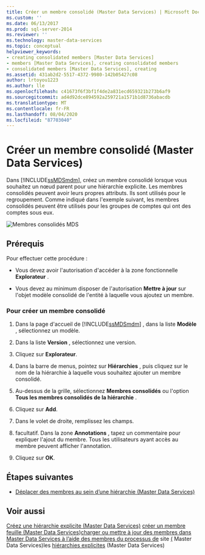 ```yaml
---
title: Créer un membre consolidé (Master Data Services) | Microsoft Docs
ms.custom: ''
ms.date: 06/13/2017
ms.prod: sql-server-2014
ms.reviewer: ''
ms.technology: master-data-services
ms.topic: conceptual
helpviewer_keywords:
- creating consolidated members [Master Data Services]
- members [Master Data Services], creating consolidated members
- consolidated members [Master Data Services], creating
ms.assetid: 431ab2d2-5517-4372-9980-142b05427c08
author: lrtoyou1223
ms.author: lle
ms.openlocfilehash: c41673f6f3bf1f4de2a831ecd659321b273b6af9
ms.sourcegitcommit: ad4d92dce894592a259721a1571b1d8736abacdb
ms.translationtype: MT
ms.contentlocale: fr-FR
ms.lasthandoff: 08/04/2020
ms.locfileid: "87703040"
---
```

# <a name="create-a-consolidated-member-master-data-services"></a>Créer un membre consolidé (Master Data Services)
  Dans [!INCLUDE[ssMDSmdm](../includes/ssmdsmdm-md.md)], créez un membre consolidé lorsque vous souhaitez un nœud parent pour une hiérarchie explicite. Les membres consolidés peuvent avoir leurs propres attributs. Ils sont utilisés pour le regroupement. Comme indiqué dans l'exemple suivant, les membres consolidés peuvent être utilisés pour les groupes de comptes qui ont des comptes sous eux.

 ![Membres consolidés MDS](../../2014/master-data-services/media/mds-consolidated-members.png "Membres consolidés MDS")

## <a name="prerequisites"></a>Prérequis
 Pour effectuer cette procédure :

-   Vous devez avoir l'autorisation d'accéder à la zone fonctionnelle **Explorateur** .

-   Vous devez au minimum disposer de l'autorisation **Mettre à jour** sur l'objet modèle consolidé de l'entité à laquelle vous ajoutez un membre.

### <a name="to-create-a-consolidated-member"></a>Pour créer un membre consolidé

1.  Dans la page d'accueil de [!INCLUDE[ssMDSmdm](../includes/ssmdsmdm-md.md)] , dans la liste **Modèle** , sélectionnez un modèle.

2.  Dans la liste **Version** , sélectionnez une version.

3.  Cliquez sur **Explorateur**.

4.  Dans la barre de menus, pointez sur **Hiérarchies** , puis cliquez sur le nom de la hiérarchie à laquelle vous souhaitez ajouter un membre consolidé.

5.  Au-dessus de la grille, sélectionnez **Membres consolidés** ou l'option **Tous les membres consolidés de la hiérarchie** .

6.  Cliquez sur **Add**.

7.  Dans le volet de droite, remplissez les champs.

8.  facultatif. Dans la zone **Annotations** , tapez un commentaire pour expliquer l'ajout du membre. Tous les utilisateurs ayant accès au membre peuvent afficher l'annotation.

9. Cliquez sur **OK**.

## <a name="next-steps"></a>Étapes suivantes

-   [Déplacer des membres au sein d’une hiérarchie &#40;Master Data Services&#41;](move-members-within-a-hierarchy-master-data-services.md)

## <a name="see-also"></a>Voir aussi
 [Créez une hiérarchie explicite &#40;Master Data Services&#41;](../../2014/master-data-services/create-an-explicit-hierarchy-master-data-services.md) [créer un membre feuille &#40;Master Data Services](../../2014/master-data-services/create-a-leaf-member-master-data-services.md)&#41;[charger ou mettre à jour des membres dans Master Data Services à l’aide des membres du processus de](add-update-and-delete-data-master-data-services.md) site [&#40;](../../2014/master-data-services/members-master-data-services.md) Master Data Services&#41;les [hiérarchies explicites](../../2014/master-data-services/explicit-hierarchies-master-data-services.md) &#40;Master Data Services&#41;


